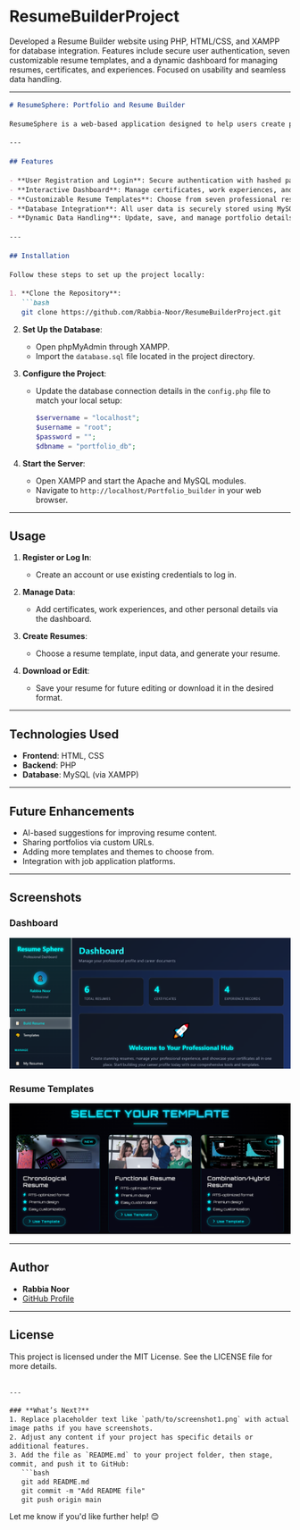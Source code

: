 # ResumeBuilderProject
Developed a Resume Builder website using PHP, HTML/CSS, and XAMPP for database integration. Features include secure user authentication, seven customizable resume templates, and a dynamic dashboard for managing resumes, certificates, and experiences. Focused on usability and seamless data handling.


---

````markdown
# ResumeSphere: Portfolio and Resume Builder

ResumeSphere is a web-based application designed to help users create professional resumes and portfolios effortlessly. With a focus on simplicity and user-friendliness, it offers customizable templates, an interactive dashboard, and secure data management for certificates, experiences, and more.

---

## Features

- **User Registration and Login**: Secure authentication with hashed passwords.
- **Interactive Dashboard**: Manage certificates, work experiences, and resumes with ease.
- **Customizable Resume Templates**: Choose from seven professional resume designs.
- **Database Integration**: All user data is securely stored using MySQL.
- **Dynamic Data Handling**: Update, save, and manage portfolio details seamlessly.

---

## Installation

Follow these steps to set up the project locally:

1. **Clone the Repository**:
   ```bash
   git clone https://github.com/Rabbia-Noor/ResumeBuilderProject.git
````

2. **Set Up the Database**:

   * Open phpMyAdmin through XAMPP.
   * Import the `database.sql` file located in the project directory.

3. **Configure the Project**:

   * Update the database connection details in the `config.php` file to match your local setup:

     ```php
     $servername = "localhost";
     $username = "root";
     $password = "";
     $dbname = "portfolio_db";
     ```

4. **Start the Server**:

   * Open XAMPP and start the Apache and MySQL modules.
   * Navigate to `http://localhost/Portfolio_builder` in your web browser.

---

## Usage

1. **Register or Log In**:

   * Create an account or use existing credentials to log in.

2. **Manage Data**:

   * Add certificates, work experiences, and other personal details via the dashboard.

3. **Create Resumes**:

   * Choose a resume template, input data, and generate your resume.

4. **Download or Edit**:

   * Save your resume for future editing or download it in the desired format.

---

## Technologies Used

* **Frontend**: HTML, CSS
* **Backend**: PHP
* **Database**: MySQL (via XAMPP)

---

## Future Enhancements

* AI-based suggestions for improving resume content.
* Sharing portfolios via custom URLs.
* Adding more templates and themes to choose from.
* Integration with job application platforms.

---

## Screenshots

### Dashboard

![Dashboard](images/dashboard.png)

### Resume Templates

![Resume Templates](images/templates.png)

---

## Author

* **Rabbia Noor**
* [GitHub Profile](https://github.com/Rabbia-Noor)

---

## License

This project is licensed under the MIT License. See the LICENSE file for more details.

````

---

### **What’s Next?**
1. Replace placeholder text like `path/to/screenshot1.png` with actual image paths if you have screenshots.
2. Adjust any content if your project has specific details or additional features.
3. Add the file as `README.md` to your project folder, then stage, commit, and push it to GitHub:
   ```bash
   git add README.md
   git commit -m "Add README file"
   git push origin main
````

Let me know if you'd like further help! 😊

